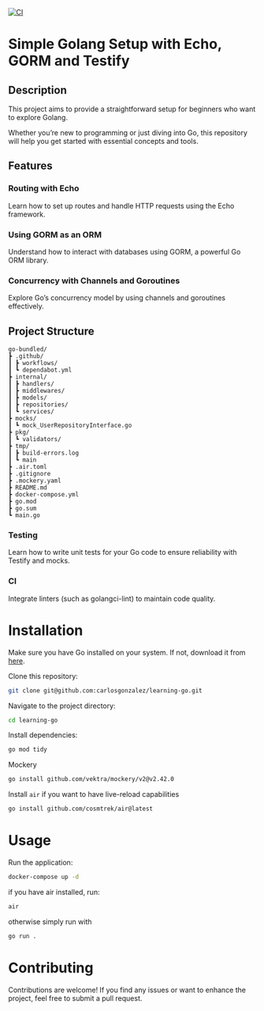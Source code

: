 [![CI](https://github.com/carlosgonzalez/learning-go/actions/workflows/ci.yml/badge.svg?branch=main)](https://github.com/carlosgonzalez/learning-go/actions/workflows/ci.yml)

# Simple Golang Setup with Echo, GORM and Testify

## Description

This project aims to provide a straightforward setup for beginners who want to explore Golang.

Whether you’re new to programming or just diving into Go, this repository will help you get started with essential concepts and tools.

## Features

### Routing with Echo

Learn how to set up routes and handle HTTP requests using the Echo framework.

### Using GORM as an ORM

Understand how to interact with databases using GORM, a powerful Go ORM library.

### Concurrency with Channels and Goroutines

Explore Go’s concurrency model by using channels and goroutines effectively.

## Project Structure

```
go-bundled/
┣ .github/
┃ ┣ workflows/
┃ ┗ dependabot.yml
┣ internal/
┃ ┣ handlers/
┃ ┣ middlewares/
┃ ┣ models/
┃ ┣ repositories/
┃ ┗ services/
┣ mocks/
┃ ┗ mock_UserRepositoryInterface.go
┣ pkg/
┃ ┗ validators/
┣ tmp/
┃ ┣ build-errors.log
┃ ┗ main
┣ .air.toml
┣ .gitignore
┣ .mockery.yaml
┣ README.md
┣ docker-compose.yml
┣ go.mod
┣ go.sum
┗ main.go

```

### Testing

Learn how to write unit tests for your Go code to ensure reliability with Testify and mocks.

### CI

Integrate linters (such as golangci-lint) to maintain code quality.

# Installation

Make sure you have Go installed on your system. If not, download it from [here](https://go.dev/doc/install).

Clone this repository:

```bash
git clone git@github.com:carlosgonzalez/learning-go.git
```

Navigate to the project directory:

```bash
cd learning-go
```

Install dependencies:

```bash
go mod tidy
```

Mockery

```bash
go install github.com/vektra/mockery/v2@v2.42.0
```

Install `air` if you want to have live-reload capabilities

```bash
go install github.com/cosmtrek/air@latest
```

# Usage

Run the application:

```bash
docker-compose up -d
```

if you have air installed, run:

```bash
air
```

otherwise simply run with

```bash
go run .
```

# Contributing

Contributions are welcome! If you find any issues or want to enhance the project, feel free to submit a pull request.
